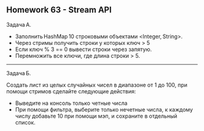 Homework 63 - Stream API
------------------------
Задача A. 

 - Заполнить HashMap 10 строковыми объектами <Integer, String>. 
 - Через стримы получить строки у которых ключ > 5 
 - Если ключ % 3 == 0 вывести строки через запятую. 
 - Перемножить все ключи, где длина строки > 5. 

-------------------------------------------------------------

Задача Б. 

Создать лист из целых случайных чисел в диапазоне от 1 до 100, при помощи стримов сделайте следующие действия: 

 - Выведите на консоль только четные числа 
 - При помощи фильтра, выберите только нечетные числа, к каждому числу добавьте 10 при помощи мэп, и сохраните в отдельный список. 